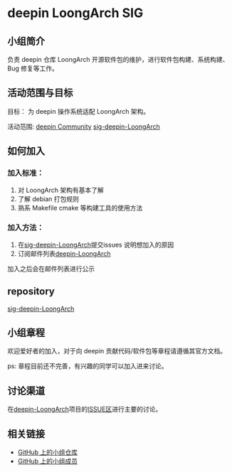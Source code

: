 # deepin LoongArch SIG

## 小组简介

负责 deepin 仓库 LoongArch 开源软件包的维护，进行软件包构建、系统构建、Bug 修复等工作。

## 活动范围与目标

目标： 为 deepin 操作系统适配 LoongArch 架构。

活动范围: 
[deepin Community](https://github.com/deepin-community/) 
[sig-deepin-LoongArch](https://github.com/deepin-community/sig-deepin-LoongArch)  

## 如何加入

### 加入标准： 

1. 对 LoongArch 架构有基本了解
2. 了解 debian 打包规则
3. 熟系 Makefile cmake 等构建工具的使用方法

### 加入方法：

1. 在[sig-deepin-LoongArch](https://github.com/deepin-community/sig-deepin-LoongArch/issues)提交issues 说明想加入的原因
2. 订阅邮件列表[deepin-LoongArch](https://www.freelists.org/list/deepin-loongarch) 

加入之后会在邮件列表进行公示

## repository

[sig-deepin-LoongArch](https://github.com/deepin-community/sig-deepin-LoongArch) 

## 小组章程

欢迎爱好者的加入，对于向 deepin 贡献代码/软件包等章程请遵循其官方文档。

ps: 章程目前还不完善，有兴趣的同学可以加入进来讨论。


## 讨论渠道

在[deepin-LoongArch](https://github.com/deepin-community/sig-deepin-LoongArch)项目的[ISSUE区](https://github.com/deepin-community/sig-deepin-LoongArch/issues)进行主要的讨论。

## 相关链接

- [GitHub 上的小组仓库](https://github.com/deepin-community/sig-deepin-LoongArch)
- [GitHub 上的小组成员](https://github.com/deepin-community/SIG/blob/master/sig/deepin-LoongArch/MEMBERS.md)
